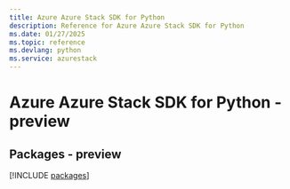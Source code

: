 ```yaml
---
title: Azure Azure Stack SDK for Python
description: Reference for Azure Azure Stack SDK for Python
ms.date: 01/27/2025
ms.topic: reference
ms.devlang: python
ms.service: azurestack
---
```

# Azure Azure Stack SDK for Python - preview
## Packages - preview
[!INCLUDE [packages](azure-stack-index.md)]